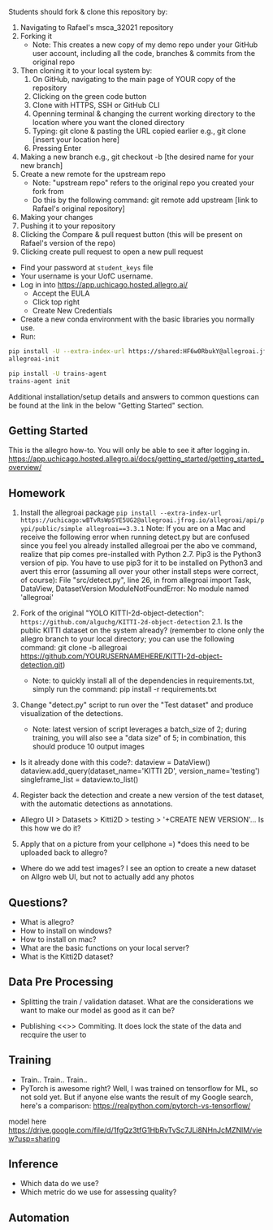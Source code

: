 
Students should fork & clone this repository by:
1) Navigating to Rafael's msca_32021 repository 
2) Forking it 
    - Note: This creates a new copy of my demo repo under your GitHub user account, including all the code, branches & commits from the original repo
3) Then cloning it to your local system by: 
    1) On GitHub, navigating to the main page of YOUR copy of the repository
    2) Clicking on the green code button
    3) Clone with HTTPS, SSH or GitHub CLI
    4) Openning terminal & changing the current working directory to the location where you want the cloned directory
    5) Typing: git clone & pasting the URL copied earlier
            e.g., git clone [insert your location here]
    6) Pressing Enter
4) Making a new branch
        e.g., git checkout -b [the desired name for your new branch]
5) Create a new remote for the upstream repo
    - Note: "upstream repo" refers to the original repo you created your fork from
    - Do this by the following command: git remote add upstream [link to Rafael's original repository]
6) Making your changes
7) Pushing it to your repository
8) Clicking the Compare & pull request button (this will be present on Rafael's version of the repo)
9) Clicking create pull request to open a new pull request


* Find your password at `student_keys` file 
* Your username is your UofC username.
* Log in into https://app.uchicago.hosted.allegro.ai/
    * Accept the EULA
    * Click top right
    * Create New Credentials
* Create a new conda environment with the basic libraries you normally use.
* Run:  

```bash
pip install -U --extra-index-url https://shared:HF6w0RbukY@allegroai.jfrog.io/allegroai/api/pypi/public/simple allegroai
allegroai-init

pip install -U trains-agent
trains-agent init
```
Additional installation/setup details and answers to common questions can be found at the link in the below "Getting Started" section.


## Getting Started
This is the allegro how-to. You will only be able to see it after logging in.
https://app.uchicago.hosted.allegro.ai/docs/getting_started/getting_started_overview/

## Homework 

1. Install the allegroai package
`pip install --extra-index-url https://uchicago:wBTvRsWpSYE5UG2@allegroai.jfrog.io/allegroai/api/pypi/public/simple allegroai==3.3.1`
    Note: If you are on a Mac and receive the following error when running detect.py but are confused since you feel you already installed allegroai per the abo ve command, realize that pip comes pre-installed with Python 2.7. Pip3 is the Python3 version of pip. You have to use pip3 for it to be installed on Python3 and avert this error (assuming all over your other install steps were correct, of course):
        File "src/detect.py", line 26, in <module>
        from allegroai import Task, DataView, DatasetVersion
        ModuleNotFoundError: No module named 'allegroai'

2. Fork of the original "YOLO KITTI-2d-object-detection":
`https://github.com/alguchg/KITTI-2d-object-detection`
2.1. Is the public KITTI dataset on the system already?
(remember to clone only the allegro branch to your local directory; you can use the following command: git clone -b allegroai https://github.com/YOURUSERNAMEHERE/KITTI-2d-object-detection.git)
    - Note: to quickly install all of the dependencies in requirements.txt, simply run the command:
        pip install -r requirements.txt

3. Change "detect.py" script to run over the "Test dataset" and produce visualization of the detections.
    - Note: latest version of script leverages a batch_size of 2; during training, you will also see a "data size" of 5; in combination, this should produce 10 output images

* Is it already done with this code?:
    dataview = DataView()
    dataview.add_query(dataset_name='KITTI 2D', version_name='testing')
    singleframe_list = dataview.to_list()
    
4. Register back the detection and create a new version of the test dataset, with the automatic detections as annotations.
* Allegro UI > Datasets > Kitti2D > testing > '+CREATE NEW VERSION'... Is this how we do it? 


5. Apply that on a picture from your cellphone =)
*does this need to be uploaded back to allegro?
* Where do we add test images? I see an option to create a new dataset on Allgro web UI, but not to actually add any photos

## Questions?

* What is allegro?
* How to install on windows?
* How to install on mac?
* What are the basic functions on your local server?
* What is the Kitti2D dataset?


## Data Pre Processing

* Splitting the train / validation dataset. What are the considerations we want to make our model as good as it can be?

* Publishing <<>> Commiting. It does lock the state of the data and recquire the user to 

## Training 

* Train.. Train.. Train.. 
* PyTorch is awesome right?
Well, I was trained on tensorflow for ML, so not sold yet.  But if anyone else wants the result of my Google search, here's a comparison:  https://realpython.com/pytorch-vs-tensorflow/

model here 
https://drive.google.com/file/d/1fgQz3tfG1HbRvTvSc7JLi8NHnJcMZNlM/view?usp=sharing

## Inference 

* Which data do we use?
* Which metric do we use for assessing quality?

## Automation
